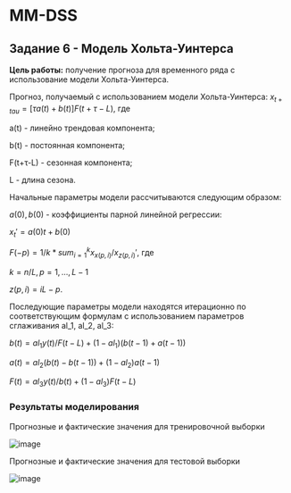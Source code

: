 # MM-DSS

## Задание 6 - Модель Хольта-Уинтерса

**Цель работы:** получение прогноза для временного ряда с использование модели Хольта-Уинтерса.

Прогноз, получаемый с использованием модели Хольта-Уинтерса:
$x_{t+tau} = [τa(t) + b(t)] F(t+τ-L)$, где 

a(t) - линейно трендовая компонента;

b(t) - постоянная компонента;

F(t+τ-L) - сезонная компонента;

L - длина сезона.

Начальные параметры модели рассчитываются следующим образом:

$a(0), b(0)$ - коэффициенты парной линейной регрессии:

$x_t' = a(0)t + b(0)$

$F(-p) = 1/k * sum_{i=1}^k x_{x(p,i)} / x_{z(p,i)}'$, где

$k = n/L, p=1,...,L-1$

$z(p,i) = iL-p$.

Последующие параметры модели находятся итерационно по соответствующим формулам с использованием параметров сглаживания al_1, al_2, al_3:

$b(t) = al_1 y(t) / F(t-L) + (1-al_1) (b(t-1) + a(t-1))$

$a(t) = al_2 (b(t) - b(t-1)) + (1-al_2) a(t-1)$

$F(t) = al_3 y(t) / b(t) + (1-al_3) F(t-L)$

### Результаты моделирования

Прогнозные и фактические значения для тренировочной выборки

![image](https://github.com/cutttle/MM-DSS/assets/107594338/fd2dbd9c-993a-4627-88d9-dfdfa3dbb763)

Прогнозные и фактические значения для тестовой выборки

![image](https://github.com/cutttle/MM-DSS/assets/107594338/02d273ea-2b04-4644-9f4f-614c77532391)

